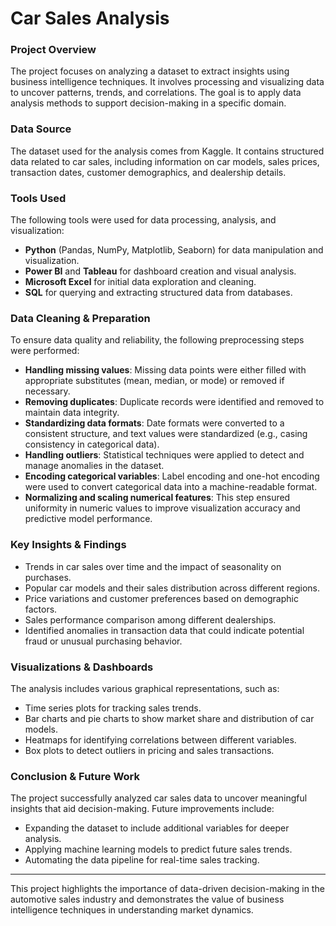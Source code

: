 # Car Sales Analysis

### Project Overview
The project focuses on analyzing a dataset to extract insights using business intelligence techniques. It involves processing and visualizing data to uncover patterns, trends, and correlations. The goal is to apply data analysis methods to support decision-making in a specific domain.

### Data Source
The dataset used for the analysis comes from Kaggle. It contains structured data related to car sales, including information on car models, sales prices, transaction dates, customer demographics, and dealership details.

### Tools Used
The following tools were used for data processing, analysis, and visualization:
- **Python** (Pandas, NumPy, Matplotlib, Seaborn) for data manipulation and visualization.
- **Power BI** and **Tableau** for dashboard creation and visual analysis.
- **Microsoft Excel** for initial data exploration and cleaning.
- **SQL** for querying and extracting structured data from databases.

### Data Cleaning & Preparation
To ensure data quality and reliability, the following preprocessing steps were performed:
- **Handling missing values**: Missing data points were either filled with appropriate substitutes (mean, median, or mode) or removed if necessary.
- **Removing duplicates**: Duplicate records were identified and removed to maintain data integrity.
- **Standardizing data formats**: Date formats were converted to a consistent structure, and text values were standardized (e.g., casing consistency in categorical data).
- **Handling outliers**: Statistical techniques were applied to detect and manage anomalies in the dataset.
- **Encoding categorical variables**: Label encoding and one-hot encoding were used to convert categorical data into a machine-readable format.
- **Normalizing and scaling numerical features**: This step ensured uniformity in numeric values to improve visualization accuracy and predictive model performance.

### Key Insights & Findings
- Trends in car sales over time and the impact of seasonality on purchases.
- Popular car models and their sales distribution across different regions.
- Price variations and customer preferences based on demographic factors.
- Sales performance comparison among different dealerships.
- Identified anomalies in transaction data that could indicate potential fraud or unusual purchasing behavior.

### Visualizations & Dashboards
The analysis includes various graphical representations, such as:
- Time series plots for tracking sales trends.
- Bar charts and pie charts to show market share and distribution of car models.
- Heatmaps for identifying correlations between different variables.
- Box plots to detect outliers in pricing and sales transactions.

### Conclusion & Future Work
The project successfully analyzed car sales data to uncover meaningful insights that aid decision-making. Future improvements include:
- Expanding the dataset to include additional variables for deeper analysis.
- Applying machine learning models to predict future sales trends.
- Automating the data pipeline for real-time sales tracking.

---
This project highlights the importance of data-driven decision-making in the automotive sales industry and demonstrates the value of business intelligence techniques in understanding market dynamics.

